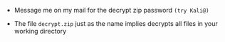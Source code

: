 - Message me on my mail for the decrypt zip password `(try Kali@)`

- The file `decrypt.zip` just as the name implies decrypts all files in your working directory
